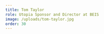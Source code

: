 ```yaml
---
title: Tom Taylor
role: Utopia Sponsor and Director at BEIS
image: /uploads/tom-taylor.jpg
order: 30
---
```


